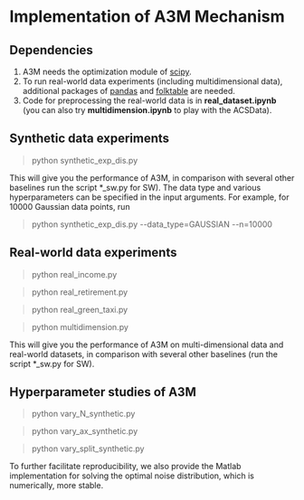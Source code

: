 # Implementation of A3M Mechanism

## Dependencies 
1. A3M needs the optimization module of [scipy](https://docs.scipy.org/doc/scipy/reference/generated/scipy.optimize.linprog.html).
2. To run real-world data experiments (including multidimensional data), additional packages of [pandas](https://pandas.pydata.org/) and [folktable](https://github.com/socialfoundations/folktables) are needed.
3. Code for preprocessing the real-world data is in **real_dataset.ipynb** (you can also try **multidimension.ipynb** to play with the ACSData).

## Synthetic data experiments

> python synthetic_exp_dis.py

This will give you the performance of A3M, in comparison with several other baselines run the script *_sw.py for SW). The data type and various hyperparameters can be specified in the input arguments. For example, for 10000 Gaussian data points, run

> python synthetic_exp_dis.py --data_type=GAUSSIAN --n=10000

## Real-world data experiments 

> python real_income.py

> python real_retirement.py

> python real_green_taxi.py

> python multidimension.py

This will give you the performance of A3M on multi-dimensional data and real-world datasets, in comparison with several other baselines (run the script *_sw.py for SW). 

## Hyperparameter studies of A3M 

> python vary_N_synthetic.py

> python vary_ax_synthetic.py

> python vary_split_synthetic.py


To further facilitate reproducibility, we also provide the Matlab implementation for solving the optimal noise distribution, which is numerically, more stable.
